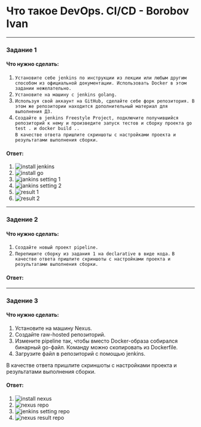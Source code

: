 # Что такое DevOps. СI/СD - Borobov Ivan
---
### Задание 1
#### Что нужно сделать:
1. `Установите себе jenkins по инструкции из лекции или любым другим способом из официальной документации. Использовать Docker в этом задании нежелательно. `
2. `Установите на машину с jenkins golang.`
3. `Используя свой аккаунт на GitHub, сделайте себе форк репозитория. В этом же репозитории находится дополнительный материал для выполнения ДЗ. `
4. `Создайте в jenkins Freestyle Project, подключите получившийся репозиторий к нему и произведите запуск тестов и сборку проекта go test . и docker build ..`  
`В качестве ответа пришлите скриншоты с настройками проекта и результатами выполнения сборки.`
#### Ответ:
1. ![install jenkins](https://github.com/Borobov/gitlab-hw3/blob/37e6e6c83fafb14de90938b8177764449e7c0b3b/img/jankins.png)
2. ![install go](https://github.com/Borobov/gitlab-hw3/blob/37e6e6c83fafb14de90938b8177764449e7c0b3b/img/go.png)
3. ![jankins setting 1](https://github.com/Borobov/gitlab-hw3/blob/ec9b55f721a32a6c20f3cccfb5fb45ab20ce68aa/img/jenkins-setting-1.png)
4. ![jankins setting 2](https://github.com/Borobov/gitlab-hw3/blob/ec9b55f721a32a6c20f3cccfb5fb45ab20ce68aa/img/jenkins-setting-2.png)
5. ![result 1](https://github.com/Borobov/gitlab-hw3/blob/ec9b55f721a32a6c20f3cccfb5fb45ab20ce68aa/img/jankins-result-1.png)
6. ![result 2](https://github.com/Borobov/gitlab-hw3/blob/ec9b55f721a32a6c20f3cccfb5fb45ab20ce68aa/img/jankins-result-2.png)

---

### Задение 2
#### Что нужно сделать:
1. `Создайте новый проект pipeline.`
2. `Перепишите сборку из задания 1 на declarative в виде кода.`
`В качестве ответа пришлите скриншоты с настройками проекта и результатами выполнения сборки.`
#### Ответ:

---

### Задение 3
#### Что нужно сделать:
1. Установите на машину Nexus.
2. Создайте raw-hosted репозиторий.
3. Измените pipeline так, чтобы вместо Docker-образа собирался бинарный go-файл. Команду можно скопировать из Dockerfile.
4. Загрузите файл в репозиторий с помощью jenkins.  

В качестве ответа пришлите скриншоты с настройками проекта и результатами выполнения сборки.
#### Ответ:
1. ![install nexus](https://github.com/Borobov/gitlab-hw3/blob/e99653e4e8e54df152c4aa5fa1c2d8f36004d561/img/Nexus.png)
2. ![nexus repo](https://github.com/Borobov/gitlab-hw3/blob/28edf7842fca3527249e0f4014d59596940dfffb/img/3-nexus-repo.png)
3. ![jenkins setting repo](https://github.com/Borobov/gitlab-hw3/blob/28edf7842fca3527249e0f4014d59596940dfffb/img/3-jenkins-setting-nexus.png)
4. ![nexus result repo](https://github.com/Borobov/gitlab-hw3/blob/28edf7842fca3527249e0f4014d59596940dfffb/img/3-nexus-repo-2.png)
